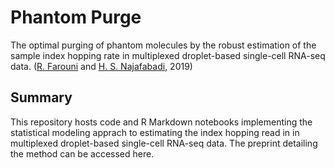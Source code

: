 # Phantom Purge

The optimal purging of phantom molecules by the robust estimation of the sample index hopping rate in multiplexed droplet-based single-cell RNA-seq data. ([R. Farouni](http://rfarouni.github.io/) and [H. S. Najafabadi](http://csg.lab.mcgill.ca/), 2019)


Summary
-------

This repository hosts code and R Markdown notebooks implementing the statistical modeling apprach to estimating the index hopping read in in multiplexed droplet-based single-cell RNA-seq data. The preprint detailing the method can be accessed here.
